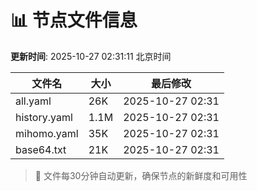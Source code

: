 # 📊 节点文件信息

**更新时间**: 2025-10-27 02:31:11 北京时间

| 文件名 | 大小 | 最后修改 |
|--------|------|----------|
| all.yaml | 26K | 2025-10-27 02:31 |
| history.yaml | 1.1M | 2025-10-27 02:31 |
| mihomo.yaml | 35K | 2025-10-27 02:31 |
| base64.txt | 21K | 2025-10-27 02:31 |

> 🔄 文件每30分钟自动更新，确保节点的新鲜度和可用性
